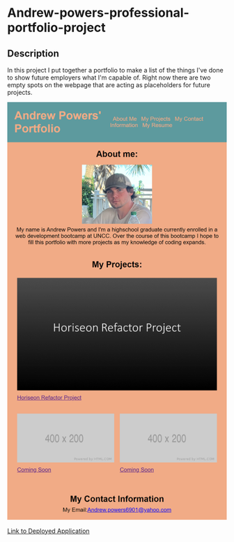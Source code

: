 # Andrew-powers-professional-portfolio-project

## Description
In this project I put together a portfolio to make a list of the things I've done to show 
future employers what I'm capable of. Right now there are two empty spots on the webpage that are acting as placeholders for future projects.

![Screengrab of the Website](./Assets/Images/Module%202%20Website%20Screengrab.png "Screengrab of Website")

[Link to Deployed Application](https://apowers9.github.io/Andrew-powers-professional-portfolio-project/)